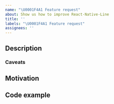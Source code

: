 ```yaml
---
name: "\U0001F4A1 Feature request"
about: Show us how to improve React-Native-Line
title: ''
labels: "\U0001F4A1 Feature request"
assignees: ''
---
```


## Description

<!--
Describe how this change should work and what is needed to implement it.
-->

### Caveats

## Motivation

<!--
Please provide motivation to add this feature (why is it needed, what problem it solves, etc).
-->

## Code example

<!--
If possible, add short code example which shows how this feature would be used.
-->
